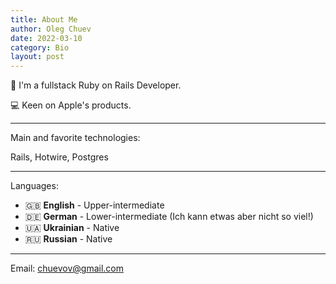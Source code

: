 ```yaml
---
title: About Me
author: Oleg Chuev
date: 2022-03-10
category: Bio
layout: post
---
```


💎 I'm a fullstack Ruby on Rails Developer.

💻 Keen on Apple's products.

---

Main and favorite technologies:

Rails, Hotwire, Postgres

---

Languages:

- 🇬🇧 **English** - Upper-intermediate
- 🇩🇪 **German** - Lower-intermediate (Ich kann etwas aber nicht so viel!)
- 🇺🇦 **Ukrainian** - Native
- 🇷🇺 **Russian** - Native

---

Email: chuevov@gmail.com
